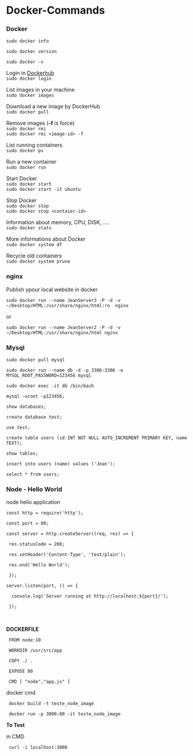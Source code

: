 # Docker-Commands
### Docker

`sudo docker info`

`sudo docker version`

`sudo docker -v`

Login in [Dockerhub](https://hub.docker.com/)
<br>
`sudo docker login`

List images in your machine
<br>
`sudo docker images`

Download a new image by DockerHub <br>
`sudo docker pull`

Remove images (<b>-f</b> is force)<br>
`sudo docker rmi` <br>
`sudo docker rmi <image-id> -f`

List running containers <br>
`sudo docker ps`

Run a new container <br>
`sudo docker run`

Start Docker <br>
`sudo docker start`  <br>
`sudo docker start -it ubuntu`

Stop Docker <br>
`sudo docker stop` <br>
`sudo docker stop <contaier-id>`

Information about memory, CPU, DISK, ....  <br>
`sudo docker stats`

More informations about Docker  <br>
`sudo docker system df`

Recycle old containers  <br>
`sudo docker system prune`

### nginx

Publish ypour local website in docker

`sudo docker run --name JeanServer3 -P -d -v ~/Desktop/HTML:/usr/share/nginx/html:ro  nginx`

or

`sudo docker run --name JeanServer2 -P -d -v ~/Desktop/HTML:/usr/share/nginx/html nginx`


### Mysql
`sudo docker pull mysql`

`sudo docker run --name db -d -p 3306:3306 -e MYSQL_ROOT_PASSWORD=123456 mysql`

`sudo docker exec -it db /bin/bash`

`mysql -uroot -p123456;`

`show databases;`

`create database test;`

`use test;`

`create table users (id INT NOT NULL AUTO_INCREMENT PRIMARY KEY, name TEXT);`

`show tables;`

`insert into users (name) values ('Jean');`

`select * from users;`

### Node - Hello World

node hello application

`const http = require('http');`

`const port = 80;`

`const server = http.createServer((req, res) => {`

` res.statusCode = 200;`

` res.setHeader('Content-Type', 'text/plain');`

` res.end('Hello World');`

` });`

`server.listen(port, () => {`

`  console.log('Server running at http://localhost:${port}/');`

` });`

<br>

<b>DOCKERFILE</b>

` FROM node:10`

` WORKDIR /usr/src/app`

` COPY ./ .`

` EXPOSE 80`

` CMD [ "node","app.js" ]`


docker cmd

` docker build -t teste_node_image`

` docker run -p 3000:80 -it teste_node_image`

<b>To Test</b>

in CMD

` curl -i localhost:3000`




